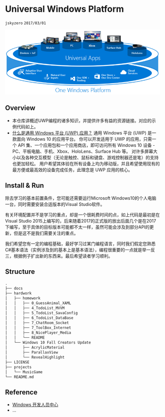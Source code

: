 # Universal Windows Platform
`jskyzero` `2017/03/01`

![universalapps-overview](./docs/universalapps-overview.png)

## Overview
+ 本仓库讲概述UWP编程的诸多知识，并提供许多有益的资源链接。对应的示例代码如上。
+ [什么是通用 Windows 平台 (UWP) 应用？](https://docs.microsoft.com/zh-cn/windows/uwp/get-started/whats-a-uwp)
通用 Windows 平台 (UWP) 是一款面向 Windows 10 的应用平台。 你可以开发适用于 UWP 的应用，只需一个 API 集、一个应用包和一个应用商店，即可访问所有 Windows 10 设备 - PC、平板电脑、手机、Xbox、HoloLens、Surface Hub 等。 对许多屏幕大小以及各种交互模型（无论是触控、鼠标和键盘、游戏控制器还是笔）的支持也更加轻松。 用户希望其体验在所有设备上均为移动版，并且希望使用现有的最方便或最高效的设备完成任务，此理念是 UWP 应用的核心。


## Install & Run

除去学习的基本前置条件，您可能还需要运行Microsoft Windows10的个人电脑一台，同时需要安装合适版本的Visual Studio软件。

有关环境配置并不是学习的重点，却是一个很耗费时间的点，如上代码是最初是在Visual Studio 2015上编写的，后来随着2017的正式版的放出后面几个是在2017下编写，至于具体的目标版本可能都不太一样，虽然可能会涉及到部分API的更新，但是这不是我们需要关注的重点。

我们希望您有一定的编程基础，最好学习过某门编程语言，同时我们假定您熟悉C#基本语法（实例涉及到的基本上是基本语法），编程很重要的一点就是举一反三，根据例子扩出新的东西来。最后希望读者学习顺利。

## Structure
```
.
├── docs
├── hardwork
│   ├── homework
│   │   ├── 0_GuessAnimal_XAML
│   │   ├── 4_TodoList_MVVM
│   │   ├── 5_TodoList_SavaConfig
│   │   ├── 6_TodoList_DataBase
│   │   ├── 7_ChatRoom_Socket
│   │   ├── 7_ToolBox_Internet
│   │   ├── 8_NicePlayer_Media
│   │   └── README
│   └── Windows 10 Fall Creators Update
│       ├── AcrylicMaterial
│       ├── ParallaxView
│       └── RevealHighlight
├── LICENSE
├── projects
│   └── MusicGame
└── README.md
```
## Reference

+ [Windows 开发人员中心](https://developer.microsoft.com/zh-cn/windows)
+ ...
